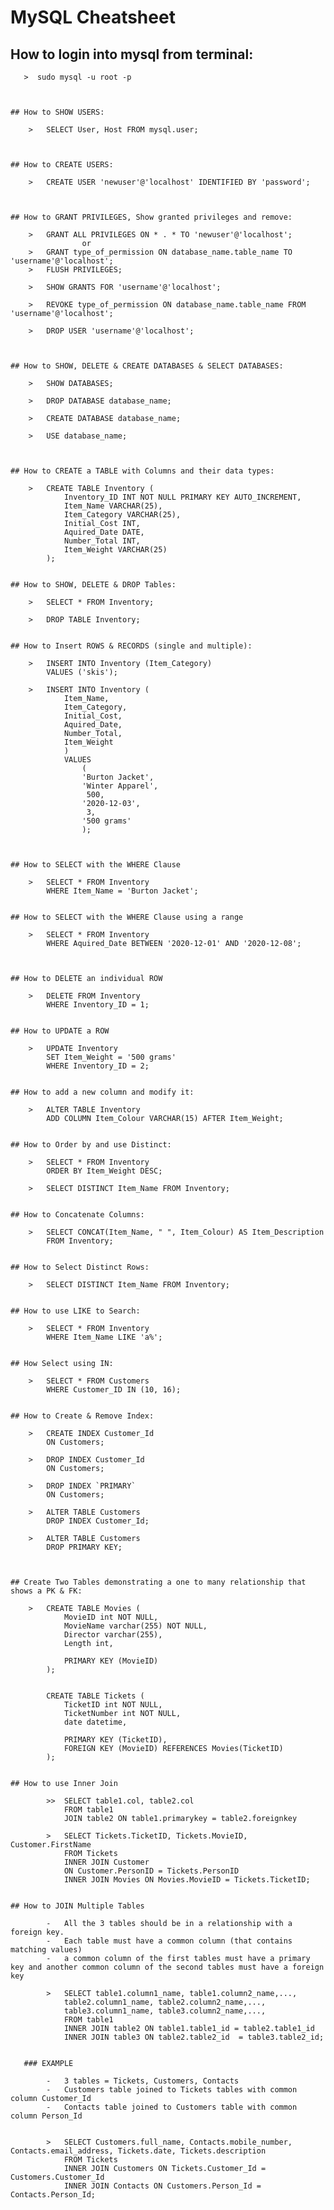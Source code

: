     
# MySQL Cheatsheet
    

    
   ## How to login into mysql from terminal:

       >  sudo mysql -u root -p

            

    ## How to SHOW USERS:

        >   SELECT User, Host FROM mysql.user;



    ## How to CREATE USERS:

        >   CREATE USER 'newuser'@'localhost' IDENTIFIED BY 'password';



    ## How to GRANT PRIVILEGES, Show granted privileges and remove:

        >   GRANT ALL PRIVILEGES ON * . * TO 'newuser'@'localhost';
                    or
        >   GRANT type_of_permission ON database_name.table_name TO 'username'@'localhost';
        >   FLUSH PRIVILEGES;

        >   SHOW GRANTS FOR 'username'@'localhost';

        >   REVOKE type_of_permission ON database_name.table_name FROM 'username'@'localhost';

        >   DROP USER 'username'@'localhost';



    ## How to SHOW, DELETE & CREATE DATABASES & SELECT DATABASES:

        >   SHOW DATABASES;

        >   DROP DATABASE database_name;

        >   CREATE DATABASE database_name;

        >   USE database_name;



    ## How to CREATE a TABLE with Columns and their data types:

        >   CREATE TABLE Inventory (
                Inventory_ID INT NOT NULL PRIMARY KEY AUTO_INCREMENT,
                Item_Name VARCHAR(25), 
                Item_Category VARCHAR(25),
                Initial_Cost INT,
                Aquired_Date DATE,
                Number_Total INT,
                Item_Weight VARCHAR(25)
            );


    ## How to SHOW, DELETE & DROP Tables:

        >   SELECT * FROM Inventory;

        >   DROP TABLE Inventory;


    ## How to Insert ROWS & RECORDS (single and multiple):

        >   INSERT INTO Inventory (Item_Category)
            VALUES ('skis');

        >   INSERT INTO Inventory (
                Item_Name, 
                Item_Category, 
                Initial_Cost,
                Aquired_Date,
                Number_Total,
                Item_Weight
                ) 
                VALUES
                    (
                    'Burton Jacket', 
                    'Winter Apparel', 
                     500,
                    '2020-12-03',
                     3,
                    '500 grams'
                    );



    ## How to SELECT with the WHERE Clause

        >   SELECT * FROM Inventory
            WHERE Item_Name = 'Burton Jacket';


    ## How to SELECT with the WHERE Clause using a range

        >   SELECT * FROM Inventory
            WHERE Aquired_Date BETWEEN '2020-12-01' AND '2020-12-08';



    ## How to DELETE an individual ROW

        >   DELETE FROM Inventory
            WHERE Inventory_ID = 1;


    ## How to UPDATE a ROW

        >   UPDATE Inventory
            SET Item_Weight = '500 grams'
            WHERE Inventory_ID = 2;


    ## How to add a new column and modify it:

        >   ALTER TABLE Inventory
            ADD COLUMN Item_Colour VARCHAR(15) AFTER Item_Weight; 


    ## How to Order by and use Distinct:

        >   SELECT * FROM Inventory
            ORDER BY Item_Weight DESC;

        >   SELECT DISTINCT Item_Name FROM Inventory;


    ## How to Concatenate Columns:

        >   SELECT CONCAT(Item_Name, " ", Item_Colour) AS Item_Description
            FROM Inventory; 


    ## How to Select Distinct Rows:

        >   SELECT DISTINCT Item_Name FROM Inventory;


    ## How to use LIKE to Search:

        >   SELECT * FROM Inventory
            WHERE Item_Name LIKE 'a%'; 


    ## How Select using IN:

        >   SELECT * FROM Customers
            WHERE Customer_ID IN (10, 16);


    ## How to Create & Remove Index:

        >   CREATE INDEX Customer_Id 
            ON Customers;

        >   DROP INDEX Customer_Id 
            ON Customers;

        >   DROP INDEX `PRIMARY` 
            ON Customers;

        >   ALTER TABLE Customers 
            DROP INDEX Customer_Id;

        >   ALTER TABLE Customers 
            DROP PRIMARY KEY;



    ## Create Two Tables demonstrating a one to many relationship that shows a PK & FK:

        >   CREATE TABLE Movies (
                MovieID int NOT NULL,
                MovieName varchar(255) NOT NULL,
                Director varchar(255),
                Length int,

                PRIMARY KEY (MovieID)
            );


            CREATE TABLE Tickets (
                TicketID int NOT NULL,
                TicketNumber int NOT NULL,
                date datetime,

                PRIMARY KEY (TicketID),
                FOREIGN KEY (MovieID) REFERENCES Movies(TicketID)
            );


    ## How to use Inner Join

            >>  SELECT table1.col, table2.col
                FROM table1
                JOIN table2 ON table1.primarykey = table2.foreignkey

            >   SELECT Tickets.TicketID, Tickets.MovieID, Customer.FirstName
                FROM Tickets
                INNER JOIN Customer
                ON Customer.PersonID = Tickets.PersonID
                INNER JOIN Movies ON Movies.MovieID = Tickets.TicketID;


    ## How to JOIN Multiple Tables

            -   All the 3 tables should be in a relationship with a foreign key.
            -   Each table must have a common column (that contains matching values)
            -   a common column of the first tables must have a primary key and another common column of the second tables must have a foreign key

            >   SELECT table1.column1_name, table1.column2_name,..., 
                table2.column1_name, table2.column2_name,..., 
                table3.column1_name, table3.column2_name,..., 
                FROM table1
                INNER JOIN table2 ON table1.table1_id = table2.table1_id 
                INNER JOIN table3 ON table2.table2_id  = table3.table2_id;


       ### EXAMPLE
    
            -   3 tables = Tickets, Customers, Contacts
            -   Customers table joined to Tickets tables with common column Customer_Id
            -   Contacts table joined to Customers table with common column Person_Id


            >   SELECT Customers.full_name, Contacts.mobile_number, Contacts.email_address, Tickets.date, Tickets.description 
                FROM Tickets
                INNER JOIN Customers ON Tickets.Customer_Id = Customers.Customer_Id
                INNER JOIN Contacts ON Customers.Person_Id = Contacts.Person_Id;

            


